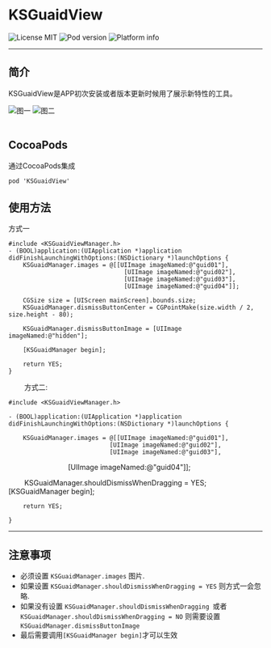# KSGuaidView
![License MIT](https://go-shields.herokuapp.com/license-MIT-blue.png)
![Pod version](http://img.shields.io/cocoapods/v/KSGuaidView.svg?style=flat)
![Platform info](http://img.shields.io/cocoapods/p/KSGuaidView.svg?style=flat)
***
## 简介

KSGuaidView是APP初次安装或者版本更新时候用了展示新特性的工具。
<br/>

![图一](https://github.com/iCloudys/KSGuaidView/blob/master/Gif/QQ20170531-143315.gif)
![图二](https://github.com/iCloudys/KSGuaidView/blob/master/Gif/QQ20170531-143634.gif)<br/><br/>


## CocoaPods
通过CocoaPods集成

    pod 'KSGuaidView'      

## 使用方法
方式一

    #include <KSGuaidViewManager.h>
    - (BOOL)application:(UIApplication *)application didFinishLaunchingWithOptions:(NSDictionary *)launchOptions {                  
        KSGuaidManager.images = @[[UIImage imageNamed:@"guid01"],
                                    [UIImage imageNamed:@"guid02"],
                                    [UIImage imageNamed:@"guid03"],
                                    [UIImage imageNamed:@"guid04"]];
                                    
        CGSize size = [UIScreen mainScreen].bounds.size;
        KSGuaidManager.dismissButtonCenter = CGPointMake(size.width / 2, size.height - 80);
        
        KSGuaidManager.dismissButtonImage = [UIImage imageNamed:@"hidden"];
        
        [KSGuaidManager begin];
        
        return YES;
    }
        
方式二:

    #include <KSGuaidViewManager.h>
 
    - (BOOL)application:(UIApplication *)application didFinishLaunchingWithOptions:(NSDictionary *)launchOptions {
    
        KSGuaidManager.images = @[[UIImage imageNamed:@"guid01"],
                                [UIImage imageNamed:@"guid02"],
                                [UIImage imageNamed:@"guid03"],
                               [UIImage imageNamed:@"guid04"]];
                                
         KSGuaidManager.shouldDismissWhenDragging = YES;
        [KSGuaidManager begin];
   
        return YES;
    
    }
    
***
## 注意事项
* 必须设置 ``` KSGuaidManager.images ``` 图片.<br/>
* 如果设置 ``` KSGuaidManager.shouldDismissWhenDragging = YES ``` 则方式一会忽略.<br/>
* 如果没有设置 ```KSGuaidManager.shouldDismissWhenDragging ```或者 ``` KSGuaidManager.shouldDismissWhenDragging = NO``` 则需要设置```KSGuaidManager.dismissButtonImage```<br/>
* 最后需要调用```[KSGuaidManager begin]```才可以生效


